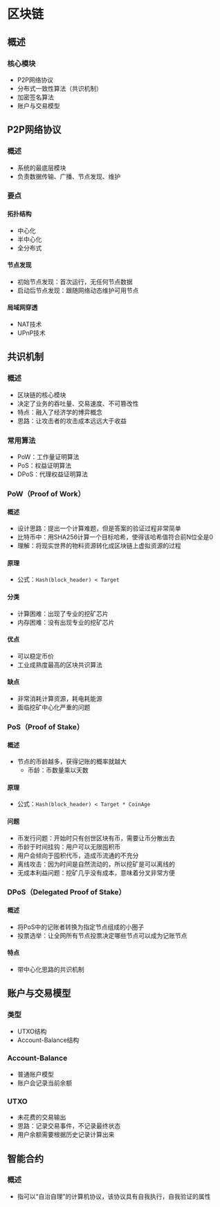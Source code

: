 
# 区块链


## 概述

### 核心模块
* P2P网络协议 
* 分布式一致性算法（共识机制）
* 加密签名算法
* 账户与交易模型




## P2P网络协议

### 概述
* 系统的最底层模块
* 负责数据传输、广播、节点发现、维护

### 要点

#### 拓扑结构
* 中心化
* 半中心化
* 全分布式

#### 节点发现
* 初始节点发现：首次运行，无任何节点数据
* 启动后节点发现：跟随网络动态维护可用节点

#### 局域网穿透
* NAT技术
* UPnP技术


## 共识机制

### 概述
* 区块链的核心模块
* 决定了业务的吞吐量、交易速度、不可篡改性
* 特点：融入了经济学的博弈概念
* 思路：让攻击者的攻击成本远远大于收益

### 常用算法
* PoW：工作量证明算法
* PoS：权益证明算法
* DPoS：代理权益证明算法


### PoW（Proof of Work）

#### 概述
* 设计思路：提出一个计算难题，但是答案的验证过程非常简单
* 比特币中：用SHA256计算一个目标哈希，使得该哈希值符合前N位全是0
* 理解：将现实世界的物料资源转化成区块链上虚拟资源的过程

#### 原理
* 公式：`Hash(block_header) < Target`

#### 分类
* 计算困难：出现了专业的挖矿芯片
* 内存困难：没有出现专业的挖矿芯片

#### 优点
* 可以稳定币价
* 工业成熟度最高的区块共识算法

#### 缺点
* 非常消耗计算资源，耗电耗能源
* 面临挖矿中心化严重的问题

### PoS（Proof of Stake）

#### 概述
* 节点的币龄越多，获得记账的概率就越大
	* 币龄：币数量乘以天数

#### 原理
* 公式：`Hash(block_header) < Target * CoinAge`

#### 问题
* 币发行问题：开始时只有创世区块有币，需要让币分散出去
* 币龄于时间挂钩：用户可以无限囤积币
* 用户会倾向于囤积代币，造成币流通的不充分
* 离线攻击：因为时间是自然流动的，所以挖矿是可以离线的
* 无成本利益问题：挖矿几乎没有成本，意味着分叉非常方便


### DPoS（Delegated Proof of Stake）

#### 概述
* 将PoS中的记账者转换为指定节点组成的小圈子
* 投票选举：让全网所有节点投票决定哪些节点可以成为记账节点

#### 特点
* 带中心化思路的共识机制


## 账户与交易模型

### 类型
* UTXO结构
* Account-Balance结构

### Account-Balance
* 普通账户模型
* 账户会记录当前余额

### UTXO
* 未花费的交易输出
* 思路：记录交易事件，不记录最终状态
* 用户余额需要根据历史记录计算出来




## 智能合约

### 概述
* 指可以“自治自理”的计算机协议，该协议具有自我执行，自我验证的属性